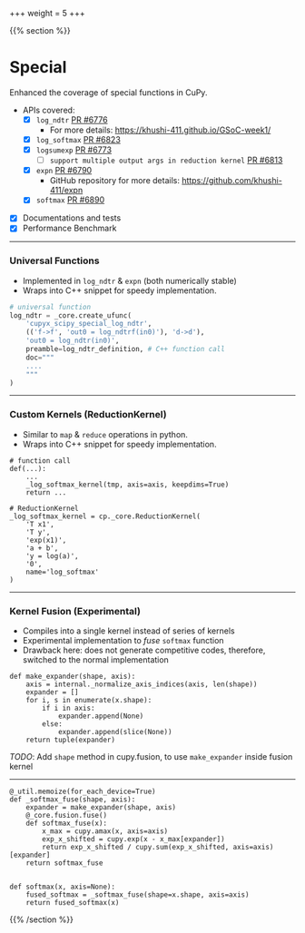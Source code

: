 +++
weight = 5
+++

<!-- Start vertical slides -->
{{% section %}}

# Special

Enhanced the coverage of special functions in CuPy.
- APIs covered:
  - [x] `log_ndtr` [PR #6776](https://github.com/cupy/cupy/pull/6776)
    - For more details: https://khushi-411.github.io/GSoC-week1/
  - [x] `log_softmax` [PR #6823](https://github.com/cupy/cupy/pull/6823)
  - [x] `logsumexp` [PR #6773](https://github.com/cupy/cupy/pull/6773)
    - [ ] `support multiple output args in reduction kernel` [PR #6813](https://github.com/cupy/cupy/pull/6813)
  - [x] `expn` [PR #6790](https://github.com/cupy/cupy/pull/6790)
    - GitHub repository for more details: https://github.com/khushi-411/expn
  - [x] `softmax` [PR #6890](https://github.com/cupy/cupy/pull/6890)
- [x] Documentations and tests
- [x] Performance Benchmark

---

### Universal Functions

- Implemented in `log_ndtr` & `expn` (both numerically stable)
- Wraps into C++ snippet for speedy implementation.

```python
# universal function
log_ndtr = _core.create_ufunc(
    'cupyx_scipy_special_log_ndtr',
    (('f->f', 'out0 = log_ndtrf(in0)'), 'd->d'),
    'out0 = log_ndtr(in0)',
    preamble=log_ndtr_definition, # C++ function call
    doc="""
    ....
    """
)
```

---

### Custom Kernels (ReductionKernel)

- Similar to `map` & `reduce` operations in python.
- Wraps into C++ snippet for speedy implementation.

```python{1-5|8-16}
# function call
def(...):
    ...
    _log_softmax_kernel(tmp, axis=axis, keepdims=True)
    return ...

# ReductionKernel
_log_softmax_kernel = cp._core.ReductionKernel(
    'T x1',
    'T y',
    'exp(x1)',
    'a + b',
    'y = log(a)',
    '0',
    name='log_softmax'
)
```

---

### Kernel Fusion (Experimental)

- Compiles into a single kernel instead of series of kernels
- Experimental implementation to *fuse* `softmax` function
- Drawback here: does not generate competitive codes, therefore, switched to the normal implementation

```python{1-9}
def make_expander(shape, axis):
    axis = internal._normalize_axis_indices(axis, len(shape))
    expander = []
    for i, s in enumerate(x.shape):
        if i in axis:
            expander.append(None)
        else:
            expander.append(slice(None))
    return tuple(expander)
```
*TODO*: Add `shape` method in cupy.fusion, to use `make_expander` inside fusion kernel

---

```python{1-9|12-15}
@_util.memoize(for_each_device=True)
def _softmax_fuse(shape, axis):
    expander = make_expander(shape, axis)
    @_core.fusion.fuse()
    def softmax_fuse(x):
        x_max = cupy.amax(x, axis=axis)
        exp_x_shifted = cupy.exp(x - x_max[expander])
        return exp_x_shifted / cupy.sum(exp_x_shifted, axis=axis)[expander]
    return softmax_fuse


def softmax(x, axis=None):
    fused_softmax = _softmax_fuse(shape=x.shape, axis=axis)
    return fused_softmax(x)
```

<!-- End vertical slides -->
{{% /section %}}
